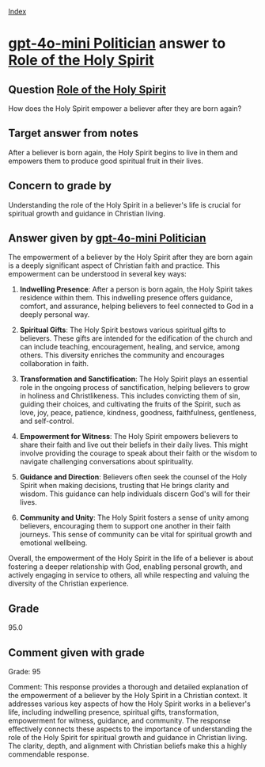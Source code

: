 
[Index](../../index.md)
# [gpt-4o-mini Politician](../../answering_models/gpt-4o-mini_Politician.md) answer to [Role of the Holy Spirit](../../questions/Role_of_the_Holy_Spirit.md)

## Question [Role of the Holy Spirit](../../questions/Role_of_the_Holy_Spirit.md)
How does the Holy Spirit empower a believer after they are born again?

## Target answer from notes
After a believer is born again, the Holy Spirit begins to live in them and empowers them to produce good spiritual fruit in their lives.

## Concern to grade by
Understanding the role of the Holy Spirit in a believer's life is crucial for spiritual growth and guidance in Christian living.

## Answer given by [gpt-4o-mini Politician](../../answering_models/gpt-4o-mini_Politician.md)
The empowerment of a believer by the Holy Spirit after they are born again is a deeply significant aspect of Christian faith and practice. This empowerment can be understood in several key ways:

1. **Indwelling Presence**: After a person is born again, the Holy Spirit takes residence within them. This indwelling presence offers guidance, comfort, and assurance, helping believers to feel connected to God in a deeply personal way.

2. **Spiritual Gifts**: The Holy Spirit bestows various spiritual gifts to believers. These gifts are intended for the edification of the church and can include teaching, encouragement, healing, and service, among others. This diversity enriches the community and encourages collaboration in faith.

3. **Transformation and Sanctification**: The Holy Spirit plays an essential role in the ongoing process of sanctification, helping believers to grow in holiness and Christlikeness. This includes convicting them of sin, guiding their choices, and cultivating the fruits of the Spirit, such as love, joy, peace, patience, kindness, goodness, faithfulness, gentleness, and self-control.

4. **Empowerment for Witness**: The Holy Spirit empowers believers to share their faith and live out their beliefs in their daily lives. This might involve providing the courage to speak about their faith or the wisdom to navigate challenging conversations about spirituality.

5. **Guidance and Direction**: Believers often seek the counsel of the Holy Spirit when making decisions, trusting that He brings clarity and wisdom. This guidance can help individuals discern God's will for their lives.

6. **Community and Unity**: The Holy Spirit fosters a sense of unity among believers, encouraging them to support one another in their faith journeys. This sense of community can be vital for spiritual growth and emotional wellbeing.

Overall, the empowerment of the Holy Spirit in the life of a believer is about fostering a deeper relationship with God, enabling personal growth, and actively engaging in service to others, all while respecting and valuing the diversity of the Christian experience.

## Grade
95.0

## Comment given with grade
Grade: 95

Comment: This response provides a thorough and detailed explanation of the empowerment of a believer by the Holy Spirit in a Christian context. It addresses various key aspects of how the Holy Spirit works in a believer's life, including indwelling presence, spiritual gifts, transformation, empowerment for witness, guidance, and community. The response effectively connects these aspects to the importance of understanding the role of the Holy Spirit for spiritual growth and guidance in Christian living. The clarity, depth, and alignment with Christian beliefs make this a highly commendable response.
